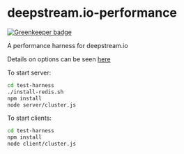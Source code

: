 # deepstream.io-performance

[![Greenkeeper badge](https://badges.greenkeeper.io/deepstreamIO/deepstream.io-performance.svg)](https://greenkeeper.io/)

A performance harness for deepstream.io

Details on options can be seen [here](deepstream.io/info/performance-overview.html )

To start server: 

```sh 
cd test-harness
./install-redis.sh
npm install
node server/cluster.js
```

To start clients:
```sh 
cd test-harness
npm install
node client/cluster.js
```
